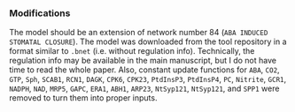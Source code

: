 ### Modifications

The model should be an extension of network number 84 (`ABA INDUCED STOMATAL CLOSURE`). The model was downloaded from the tool repository in a format similar to `.bnet` (i.e. without regulation info). Technically, the regulation info may be available in the main manuscript, but I do not have time to read the whole paper. Also, constant update functions for `ABA`, `CO2`, `GTP`, `Sph`, `SCAB1`, `RCN1`, `DAGK`, `CPK6`, `CPK23`, `PtdInsP3`, `PtdInsP4`, `PC`, `Nitrite`, `GCR1`, `NADPH`, `NAD`, `MRP5`, `GAPC`, `ERA1`, `ABH1`, `ARP23`, `NtSyp121`, `NtSyp121`, and `SPP1` were removed to turn them into proper inputs.